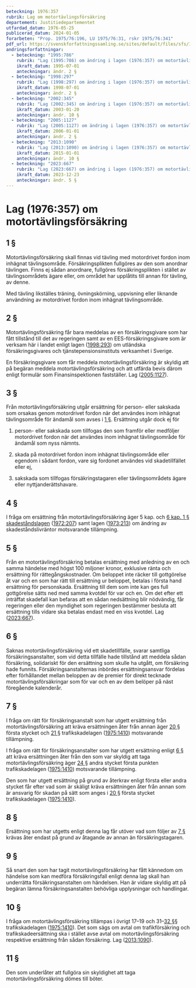 ```yaml
---
beteckning: 1976:357
rubrik: Lag om motortävlingsförsäkring
departement: Justitiedepartementet
utfardad_datum: 1976-05-25
publicerad_datum: 2024-01-05
forarbeten: "Prop. 1975/76:196, LU 1975/76:31, rskr 1975/76:341"
pdf_url: https://svenskforfattningssamling.se/sites/default/files/sfs/1976-05/SFS1976-357.pdf
andringsforfattningar:
  - beteckning: "1995:786"
    rubrik: "Lag (1995:786) om ändring i lagen (1976:357) om motortävlingsförsäkring"
    ikraft_datum: 1995-07-01
    anteckningar: ändr. 2 §
  - beteckning: "1998:297"
    rubrik: "Lag (1998:297) om ändring i lagen (1976:357) om motortävlingsförsäkring"
    ikraft_datum: 1998-07-01
    anteckningar: ändr. 2 §
  - beteckning: "2002:345"
    rubrik: "Lag (2002:345) om ändring i lagen (1976:357) om motortävlingsförsäkring"
    ikraft_datum: 2003-01-20
    anteckningar: ändr. 10 §
  - beteckning: "2005:1127"
    rubrik: "Lag (2005:1127) om ändring i lagen (1976:357) om motortävlingsförsäkring"
    ikraft_datum: 2006-01-01
    anteckningar: ändr. 2 §
  - beteckning: "2013:1090"
    rubrik: "Lag (2013:1090) om ändring i lagen (1976:357) om motortävlingsförsäkring"
    ikraft_datum: 2015-01-01
    anteckningar: ändr. 10 §
  - beteckning: "2023:667"
    rubrik: "Lag (2023:667) om ändring i lagen (1976:357) om motortävlingsförsäkring"
    ikraft_datum: 2023-12-23
    anteckningar: ändr. 5 §
---
```


# Lag (1976:357) om motortävlingsförsäkring

## 1 §

Motortävlingsförsäkring skall finnas vid tävling med motordrivet fordon inom inhägnat tävlingsområde. Försäkringsplikten fullgöres av den som anordnar tävlingen. Finns ej sådan anordnare, fullgöres försäkringsplikten i stället av tävlingsområdets ägare eller, om området har upplåtits till annan för tävling, av denne.

Med tävling likställes träning, övningskörning, uppvisning eller liknande användning av motordrivet fordon inom inhägnat tävlingsområde.

## 2 §

Motortävlingsförsäkring får bara meddelas av en försäkringsgivare som har fått tillstånd till det av regeringen samt av en EES-försäkringsgivare som är verksam här i landet enligt lagen ([1998:293](https://selex.se/eli/sfs/1998/293)) om utländska försäkringsgivares och tjänstepensionsinstituts verksamhet i Sverige.

En försäkringsgivare som får meddela motortävlingsförsäkring är skyldig att på begäran meddela motortävlingsförsäkring och att utfärda bevis därom enligt formulär som Finansinspektionen fastställer. Lag ([2005:1127](https://selex.se/eli/sfs/2005/1127)).

## 3 §

Från motortävlingsförsäkring utgår ersättning för person- eller sakskada som orsakas genom motordrivet fordon när det användes inom inhägnat tävlingsområde för ändamål som avses i [1 §](#1). Ersättning utgår dock ej för

1. person- eller sakskada som tillfogas den som framför eller medföljer motordrivet fordon när det användes inom inhägnat tävlingsområde för ändamål som nyss nämnts.

2. skada på motordrivet fordon inom inhägnat tävlingsområde eller egendom i sådant fordon, vare sig fordonet användes vid skadetillfället eller ej,

3. sakskada som tillfogas försäkringstagaren eller tävlingsområdets ägare eller nyttjanderättshavare.

## 4 §

I fråga om ersättning från motortävlingsförsäkring äger 5 kap. och [6 kap. 1 § skadeståndslagen](https://selex.se/eli/sfs/1972/207#kap6.1) ([1972:207](https://selex.se/eli/sfs/1972/207)) samt lagen ([1973:213](https://selex.se/eli/sfs/1973/213)) om ändring av skadeståndslivräntor motsvarande tillämpning.

## 5 §

Från en motortävlingsförsäkring betalas ersättning med anledning av en och samma händelse med högst 100 miljoner kronor, exklusive ränta och ersättning för rättegångskostnader. Om beloppet inte räcker till gottgörelse åt var och en som har rätt till ersättning ur beloppet, betalas i första hand ersättning för personskada. Ersättning till dem som inte kan ges full gottgörelse sätts ned med samma kvotdel för var och en. Om det efter ett inträffat skadefall kan befaras att en sådan nedsättning blir nödvändig, får regeringen eller den myndighet som regeringen bestämmer besluta att ersättning tills vidare ska betalas endast med en viss kvotdel. Lag ([2023:667](https://selex.se/eli/sfs/2023/667)).

## 6 §

Saknas motortävlingsförsäkring vid ett skadetillfälle, svarar samtliga försäkringsanstalter, som vid detta tillfälle hade tillstånd att meddela sådan försäkring, solidariskt för den ersättning som skulle ha utgått, om försäkring hade funnits. Försäkringsanstalternas inbördes ersättningsansvar fördelas efter förhållandet mellan beloppen av de premier för direkt tecknade motortävlingsförsäkringar som för var och en av dem belöper på näst föregående kalenderår.

## 7 §

I fråga om rätt för försäkringsanstalt som har utgett ersättning från motortävlingsförsäkring att kräva ersättningen åter från annan äger [20 §](#20) första stycket och [21 §](#21) trafikskadelagen ([1975:1410](https://selex.se/eli/sfs/1975/1410)) motsvarande tillämpning.

I fråga om rätt för försäkringsanstalter som har utgett ersättning enligt [6 §](#6) att kräva ersättningen åter från den som var skyldig att taga motortävlingsförsäkring äger [24 §](#24) andra stycket första punkten trafikskadelagen ([1975:1410](https://selex.se/eli/sfs/1975/1410)) motsvarande tillämpning.

Den som har utgett ersättning på grund av återkrav enligt första eller andra stycket får efter vad som är skäligt kräva ersättningen åter från annan som är ansvarig för skadan på sätt som anges i [20 §](#20) första stycket trafikskadelagen ([1975:1410](https://selex.se/eli/sfs/1975/1410)).

## 8 §

Ersättning som har utgetts enligt denna lag får utöver vad som följer av [7 §](#7) krävas åter endast på grund av åtagande av annan än försäkringstagaren.

## 9 §

Så snart den som har tagit motortävlingsförsäkring har fått kännedom om händelse som kan medföra försäkringsfall enligt denna lag skall han underrätta försäkringsanstalten om händelsen. Han är vidare skyldig att på begäran lämna försäkringsanstalten behövliga upplysningar och handlingar.

## 10 §

I fråga om motortävlingsförsäkring tillämpas i övrigt 17–19 och 31–[32 §](#32)§ trafikskadelagen ([1975:1410](https://selex.se/eli/sfs/1975/1410)). Det som sägs om avtal om trafikförsäkring och trafikskadeersättning ska i stället avse avtal om motortävlingsförsäkring respektive ersättning från sådan försäkring. Lag ([2013:1090](https://selex.se/eli/sfs/2013/1090)).

## 11 §

Den som underlåter att fullgöra sin skyldighet att taga motortävlingsförsäkring dömes till böter.